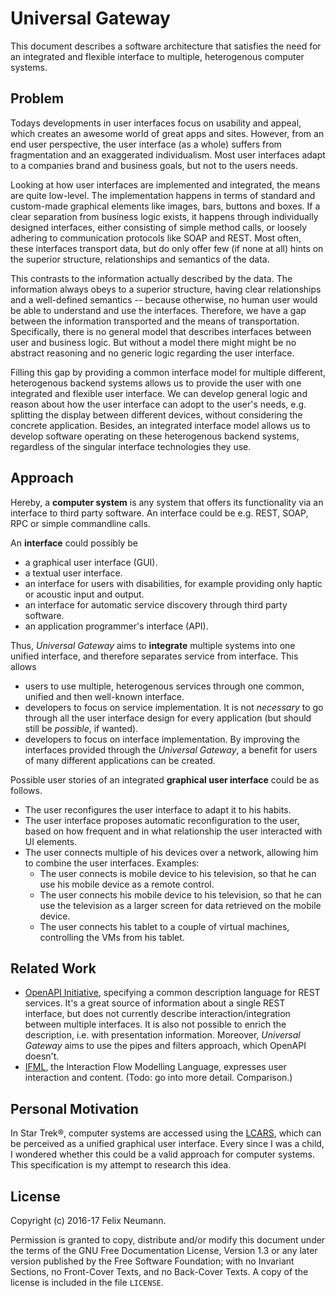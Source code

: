 Universal Gateway
=================

This document describes a software architecture that satisfies the need
for an integrated and flexible interface to multiple, heterogenous computer systems.


Problem
-------

Todays developments in user interfaces focus on usability and appeal,
which creates an awesome world of great apps and sites.
However, from an end user perspective, the user interface (as a whole)
suffers from fragmentation and an exaggerated individualism.
Most user interfaces adapt to a companies brand and business goals,
but not to the users needs.

Looking at how user interfaces are implemented and integrated,
the means are quite low-level.
The implementation happens in terms of standard and custom-made graphical
elements like images, bars, buttons and boxes.
If a clear separation from business logic exists, it happens through
individually designed interfaces, either consisting of simple method calls,
or loosely adhering to communication protocols like SOAP and REST.
Most often, these interfaces transport data, but do only offer few (if none
at all) hints on the superior structure, relationships and semantics of
the data.

This contrasts to the information actually described by the data.
The information always obeys to a superior structure, having clear
relationships and a well-defined semantics -- because otherwise,
no human user would be able to understand and use the interfaces.
Therefore, we have a gap between the information transported and the means
of transportation.
Specifically, there is no general model that describes interfaces between
user and business logic.
But without a model there might might be no abstract reasoning and no
generic logic regarding the user interface.

Filling this gap by providing a common interface model for multiple
different, heterogenous backend systems allows us to provide the user with
one integrated and flexible user interface.
We can develop general logic and reason about how the user interface can
adopt to the user's needs, e.g. splitting the display between different
devices, without considering the concrete application.
Besides, an integrated interface model allows us to develop software
operating on these heterogenous backend systems, regardless of the singular
interface technologies they use.


Approach
--------

Hereby, a **computer system** is any system that offers its functionality via
an interface to third party software.
An interface could be e.g. REST, SOAP, RPC or simple commandline calls.

An **interface** could possibly be

* a graphical user interface (GUI).
* a textual user interface.
* an interface for users with disabilities, for example providing only haptic
  or acoustic input and output.
* an interface for automatic service discovery through third party software.
* an application programmer's interface (API).

Thus, _Universal Gateway_ aims to **integrate** multiple systems into
one unified interface, and therefore separates service from interface.
This allows

* users to use multiple, heterogenous services through one common, unified and
  then well-known interface.
* developers to focus on service implementation.
  It is not _necessary_ to go through all the user interface design for every
  application (but should still be _possible_, if wanted). 
* developers to focus on interface implementation.
  By improving the interfaces provided through the _Universal Gateway_,
  a benefit for users of many different applications can be created.

Possible user stories of an integrated **graphical user interface** could
be as follows.

* The user reconfigures the user interface to adapt it to his habits.
* The user interface proposes automatic reconfiguration to the user, based
  on how frequent and in what relationship the user interacted with UI elements.
* The user connects multiple of his devices over a network, allowing him to
  combine the user interfaces. Examples:
   * The user connects is mobile device to his television, so that he can use
     his mobile device as a remote control. 
   * The user connects his mobile device to his television, so that he can use
     the television as a larger screen for data retrieved on the mobile device.
   * The user connects his tablet to a couple of virtual machines, controlling
     the VMs from his tablet.

Related Work
------------

* [OpenAPI Initiative](https://www.openapis.org/), specifying a common description
  language for REST services.
  It's a great source of information about a single REST interface, but does not
  currently describe interaction/integration between multiple interfaces.
  It is also not possible to enrich the description, i.e. with presentation
  information.
  Moreover, _Universal Gateway_ aims to use the pipes and filters approach,
  which OpenAPI doesn't.
* [IFML](http://www.ifml.org/), the Interaction Flow Modelling Language, expresses
  user interaction and content.
  (Todo: go into more detail. Comparison.)
  

Personal Motivation
-------------------

In Star Trek&#174;, computer systems are accessed using the
[LCARS](https://en.wikipedia.org/wiki/LCARS), which can be perceived as a
unified graphical user interface.
Every since I was a child, I wondered whether this could be a valid approach
for computer systems.
This specification is my attempt to research this idea.

License
-------

Copyright (c) 2016-17 Felix Neumann.

Permission is granted to copy, distribute and/or modify this document
under the terms of the GNU Free Documentation License, Version 1.3
or any later version published by the Free Software Foundation;
with no Invariant Sections, no Front-Cover Texts, and no Back-Cover Texts.
A copy of the license is included in the file `LICENSE`.
